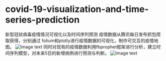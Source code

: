 # covid-19-visualization-and-time-series-prediction
新型冠状病毒疫情情况可视化以及时间序列预测
疫情数据从腾讯每日发布抓包爬取获得，分别通过 folium和plotly进行疫情数据的可视化，制作可交互的疫情地图。
![Image text](https://github.com/Assassin321/covid-19-visualization-and-time-series-prediction/blob/master/map.png)
同时对现有的疫情数据利用fbprophet框架进行分析，建立时间序列模型，对未来5日的新增病例进行预测与判断。
![Image text](https://github.com/Assassin321/covid-19-visualization-and-time-series-prediction/blob/master/%E7%8E%B0%E6%9C%89%E7%A1%AE%E8%AF%8A%E4%BA%BA%E6%95%B0%E6%A8%A1%E5%9E%8B.png)
